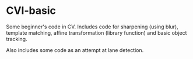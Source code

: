 # CVI-basic
Some beginner's code in CV.
Includes code for sharpening (using blur), template matching, affine transformation (library function) and basic object tracking.

Also includes some code as an attempt at lane detection.
